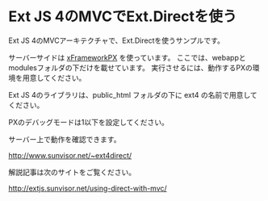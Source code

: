 # Ext JS 4のMVCでExt.Directを使う

Ext JS 4のMVCアーキテクチャで、Ext.Directを使うサンプルです。

サーバーサイドは
[xFrameworkPX](https://github.com/xenophy/xFrameworkPX)
を使っています。
ここでは、webappとmodulesフォルダの下だけを載せています。
実行させるには、動作するPXの環境を用意してください。

Ext JS 4のライブラリは、public_html フォルダの下に ext4 の名前で用意してください。

PXのデバッグモードは1以下を設定してください。

サーバー上で動作を確認できます。

<http://www.sunvisor.net/~ext4direct/>

解説記事は次のサイトをご覧ください。

<http://extjs.sunvisor.net/using-direct-with-mvc/>
